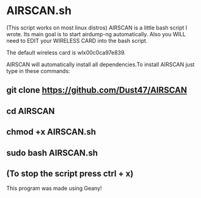 # AIRSCAN.sh
(This script works on most linux distros)
AIRSCAN is a little bash script I  wrote. Its main goal is to start airdump-ng automatically.
Also you WILL need to EDIT your WIRELESS CARD into the bash script. 
         
The default wireless card is wlx00c0ca97e839.

AIRSCAN will automatically install all dependencies.To install AIRSCAN just type in these commands: 

git clone https://github.com/Dust47/AIRSCAN
------------------------------------------
cd AIRSCAN
----------
chmod +x AIRSCAN.sh
-------------------
sudo bash AIRSCAN.sh
--------------------
(To stop the script press ctrl + x)
---------------------------------
This program was made using Geany!
